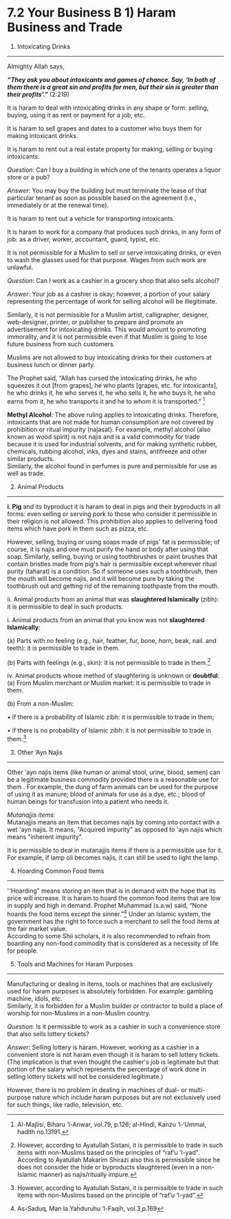 7.2 Your Business B 1) Haram Business and Trade
===============================================

1. Intoxicating Drinks
----------------------

Almighty Allah says,

***“They ask you about intoxicants and games of chance. Say, ‘In both of
them there is a great sin and profits for men, but their sin is greater
than their profits’.”*** (2:219)

It is haram to deal with intoxicating drinks in any shape or form:
selling, buying, using it as rent or payment for a job, etc.

It is haram to sell grapes and dates to a customer who buys them for
making intoxicant drinks.

It is haram to rent out a real estate property for making, selling or
buying intoxicants.

*Question*: Can I buy a building in which one of the tenants operates a
liquor store or a pub?

*Answer*: You may buy the building but must terminate the lease of that
particular tenant as soon as possible based on the agreement (i.e.,
immediately or at the renewal time).

It is haram to rent out a vehicle for transporting intoxicants.

It is haram to work for a company that produces such drinks, in any form
of job: as a driver, worker, accountant, guard, typist, etc.

It is not permissible for a Muslim to sell or serve intoxicating drinks,
or even to wash the glasses used for that purpose. Wages from such work
are unlawful.

*Question*: Can I work as a cashier in a grocery shop that also sells
alcohol?

*Answer*: Your job as a cashier is okay; however, a portion of your
salary representing the percentage of work for selling alcohol will be
illegitimate.

Similarly, it is not permissible for a Muslim artist, calligrapher,
designer, web-designer, printer, or publisher to prepare and promote an
advertisement for intoxicating drinks. This would amount to promoting
immorality, and it is not permissible even if that Muslim is going to
lose future business from such customers.

Muslims are not allowed to buy intoxicating drinks for their customers
at business lunch or dinner party.

The Prophet said, “Allah has cursed the intoxicating drinks, he who
squeezes it out [from grapes], he who plants [grapes, etc. for
intoxicants], he who drinks it, he who serves it, he who sells it, he
who buys it, he who earns from it, he who transports it and he to whom
it is transported.” [^1]

**Methyl Alcohol**: The above ruling applies to intoxicating drinks.
Therefore, intoxicants that are not made for human consumption are not
covered by prohibition or ritual impurity (najasat). For example, methyl
alcohol (also known as wood spirit) is not najis and is a valid
commodity for trade because it is used for industrial solvents, and for
making synthetic rubber, chemicals, rubbing alcohol, inks, dyes and
stains, antifreeze and other similar products.  
 Similarly, the alcohol found in perfumes is pure and permissible for
use as well as trade.

2. Animal Products
------------------

**i. Pig** and its byproduct it is haram to deal in pigs and their
byproducts in all forms: even selling or serving pork to those who
consider it permissible in their religion is not allowed. This
prohibition also applies to delivering food items which have pork in
them such as pizza, etc.

However, selling, buying or using soaps made of pigs' fat is
permissible; of course, it is najis and one must purify the hand or body
after using that soap. Similarly, selling, buying or using toothbrushes
or paint brushes that contain bristles made from pig's hair is
permissible except wherever ritual purity (taharat) is a condition. So
if someone uses such a toothbrush, then the mouth will become najis, and
it will become pure by taking the toothbrush out and getting rid of the
remaining toothpaste from the mouth.

ii. Animal products from an animal that was **slaughtered Islamically**
(zibh): it is permissible to deal in such products.

i. Animal products from an animal that you know was not **slaughtered
Islamically**:

(a) Parts with no feeling (e.g., hair, feather, fur, bone, horn, beak,
nail. and teeth): it is permissible to trade in them.

(b) Parts with feelings (e.g., skin): it is not permissible to trade in
them.[^2]

iv. Animal products whose method of slaughtering is unknown or
**doubtful**:  
 (a) From Muslim merchant or Muslim market: it is permissible to trade
in them.

(b) From a non-Muslim:

• if there is a probability of Islamic zibh: it is permissible to trade
in them;

• if there is no probability of Islamic zibh: it is not permissible to
trade in them.[^3]

3. Other ‘Ayn Najis
-------------------

Other ‘ayn najis items (like human or animal stool, urine, blood, semen)
can be a legitimate business commodity provided there is a reasonable
use for them . For example, the dung of farm animals can be used for the
purpose of using it as manure; blood of animals for use as a dye, etc.;
blood of human beings for transfusion into a patient who needs it.

*Mutanajjis items:*  
 Mutanajjis means an item that becomes najis by coming into contact with
a wet 'ayn najis. It means, "Acquired impurity" as opposed to 'ayn najis
which means "inherent impurity".

It is permissible to deal in mutanajjis items if there is a permissible
use for it. For example, if lamp oil becomes najis, it can still be used
to light the lamp.

4. Hoarding Common Food Items
-----------------------------

''Hoarding" means storing an item that is in demand with the hope that
its price will increase. It is haram to hoard the common food items that
are low in supply and high in demand. Prophet Muhammad (s.a.w) said,
“None hoards the food items except the sinner.”[^4] Under an Islamic
system, the government has the right to force such a merchant to sell
the food items at the fair market value.  
 According to some Shii scholars, it is also recommended to refrain from
boarding any non-food commodity that is considered as a necessity of
life for people.

5. Tools and Machines for Haram Purposes
----------------------------------------

Manufacturing or dealing in items, tools or machines that are
exclusively used for haram purposes is absolutely forbidden. For
example: gambling machine, idols, etc.  
 Similarly, it is forbidden for a Muslim builder or contractor to build
a place of worship for non-Muslims in a non-Muslim country.

*Question*: Is it permissible to work as a cashier in such a convenience
store that also sells lottery tickets?

*Answer*: Selling lottery is haram. However, working as a cashier in a
convenient store is not haram even though it is haram to sell lottery
tickets. (The implication is that even thought the cashier's job is
legitimate but that portion of the salary which represents the
percentage of work done in selling lottery tickets will not be
considered legitimate.)

However, there is no problem in dealing in machines of dual- or
multi-purpose nature which include haram purposes but are not
exclusively used for such things, like radio, television, etc.

[^1]: Al-Majlisi, Biharu ‘l-Anwar, vol.79, p.126; al-Hindi, Kanzu
‘l-‘Ummal, hadith no.13191.

[^2]: However, according to Ayatullah Sistani, it is permissible to
trade in such items with non-Muslims based on the principles of “raf’u
‘l-yad”. According to Ayatullah Makarim Shirazi also this is permissible
since he does not consider the hide or byproducts slaughtered (even in a
non-Islamic manner) as najis/ritually impure.

[^3]: However, according to Ayatullah Sistani, it is permissible to
trade in such items with non-Muslims based on the principle of “raf’u
‘l-yad”.

[^4]: As-Saduq, Man la Yahduruhu ‘l-Faqih, vol.3,p.169


